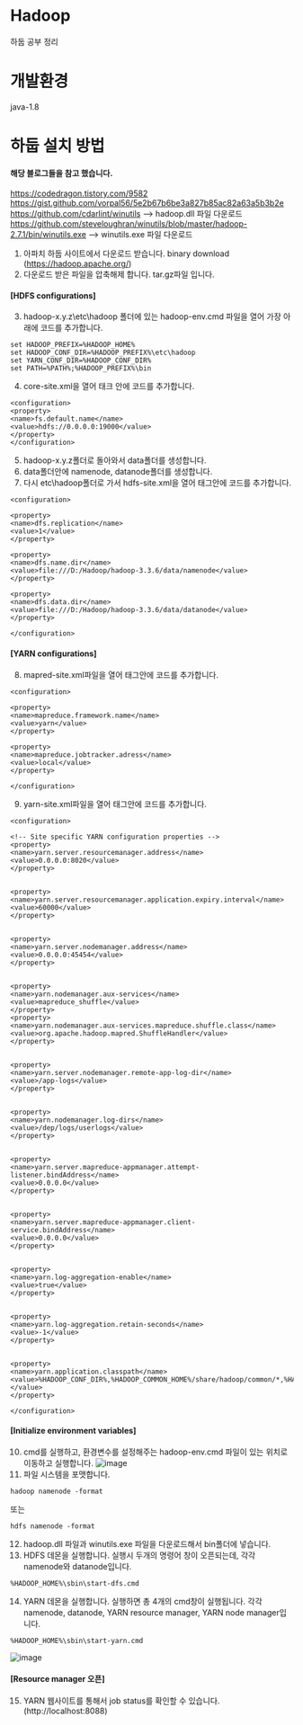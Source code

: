 # Hadoop
하둡 공부 정리

# 개발환경 
java-1.8

# 하둡 설치 방법 
#### 해당 블로그들을 참고 했습니다. 
https://codedragon.tistory.com/9582  
https://gist.github.com/vorpal56/5e2b67b6be3a827b85ac82a63a5b3b2e
https://github.com/cdarlint/winutils --> hadoop.dll 파일 다운로드 
https://github.com/steveloughran/winutils/blob/master/hadoop-2.7.1/bin/winutils.exe --> winutils.exe 파일 다운로드 
1. 아파치 하둡 사이트에서 다운로드 받습니다. binary download (https://hadoop.apache.org/)
2. 다운로드 받은 파일을 압축해제 합니다. tar.gz파일 입니다.  
#### [HDFS configurations]
3. hadoop-x.y.z\etc\hadoop 폴더에 있는 hadoop-env.cmd 파일을 열어 가장 아래에 코드를 추가합니다.
```
set HADOOP_PREFIX=%HADOOP_HOME%
set HADOOP_CONF_DIR=%HADOOP_PREFIX%\etc\hadoop
set YARN_CONF_DIR=%HADOOP_CONF_DIR%
set PATH=%PATH%;%HADOOP_PREFIX%\bin
```
4. core-site.xml을 열어 <configuration>태크 안에 코드를 추가합니다.
```
<configuration>
<property>
<name>fs.default.name</name>
<value>hdfs://0.0.0.0:19000</value>
</property>
</configuration>
```
5. hadoop-x.y.z폴더로 돌아와서 data폴더를 생성합니다.
6. data폴더안에 namenode, datanode폴더를 생성합니다.
7. 다시 etc\hadoop폴더로 가서 hdfs-site.xml을 열어 <configuration>태그안에 코드를 추가합니다.
```
<configuration>

<property>
<name>dfs.replication</name>
<value>1</value>
</property>

<property>
<name>dfs.name.dir</name>
<value>file:///D:/Hadoop/hadoop-3.3.6/data/namenode</value>
</property>

<property>
<name>dfs.data.dir</name>
<value>file:///D:/Hadoop/hadoop-3.3.6/data/datanode</value>
</property>

</configuration>
```
#### [YARN configurations]
8. mapred-site.xml파일을 열어 <configuration>태그안에 코드를 추가합니다.
```
<configuration>

<property>
<name>mapreduce.framework.name</name>
<value>yarn</value>
</property>

<property>
<name>mapreduce.jobtracker.adress</name>
<value>local</value>
</property>

</configuration>
```
9. yarn-site.xml파일을 열어 <configuration>태그안에 코드를 추가합니다.
```
<configuration>
 
<!-- Site specific YARN configuration properties -->
<property>
<name>yarn.server.resourcemanager.address</name>
<value>0.0.0.0:8020</value>
</property>
 
 
<property>
<name>yarn.server.resourcemanager.application.expiry.interval</name>
<value>60000</value>
</property>
 
 
<property>
<name>yarn.server.nodemanager.address</name>
<value>0.0.0.0:45454</value>
</property>
 
 
<property>
<name>yarn.nodemanager.aux-services</name>
<value>mapreduce_shuffle</value>
</property>
<property>
<name>yarn.nodemanager.aux-services.mapreduce.shuffle.class</name>
<value>org.apache.hadoop.mapred.ShuffleHandler</value>
</property>
 
 
<property>
<name>yarn.server.nodemanager.remote-app-log-dir</name>
<value>/app-logs</value>
</property>
 
 
<property>
<name>yarn.nodemanager.log-dirs</name>
<value>/dep/logs/userlogs</value>
</property>
 
 
<property>
<name>yarn.server.mapreduce-appmanager.attempt-listener.bindAddress</name>
<value>0.0.0.0</value>
</property>
 
 
<property>
<name>yarn.server.mapreduce-appmanager.client-service.bindAddress</name>
<value>0.0.0.0</value>
</property>
 
 
<property>
<name>yarn.log-aggregation-enable</name>
<value>true</value>
</property>
 
 
<property>
<name>yarn.log-aggregation.retain-seconds</name>
<value>-1</value>
</property>
 
 
<property>
<name>yarn.application.classpath</name>
<value>%HADOOP_CONF_DIR%,%HADOOP_COMMON_HOME%/share/hadoop/common/*,%HADOOP_COMMON_HOME%/share/hadoop/common/lib/*,%HADOOP_HDFS_HOME%/share/hadoop/hdfs/*,%HADOOP_HDFS_HOME%/share/hadoop/hdfs/lib/*,%HADOOP_MAPRED_HOME%/share/hadoop/mapreduce/*,%HADOOP_MAPRED_HOME%/share/hadoop/mapreduce/lib/*,%HADOOP_YARN_HOME%/share/hadoop/yarn/*,%HADOOP_YARN_HOME%/share/hadoop/yarn/lib/*</value>
</property>
 
</configuration>
```

#### [Initialize environment variables]
10. cmd를 실행하고, 환경변수를 설정해주는 hadoop-env.cmd 파일이 있는 위치로 이동하고 실행합니다.
![image](https://github.com/Pigeon1999/Hadoop/assets/98893114/d818297e-6201-45e4-beaa-48f38ffa153a)
11. 파일 시스템을 포맷합니다.
```
hadoop namenode -format
```
또는 
```
hdfs namenode -format
```
12. hadoop.dll 파일과 winutils.exe 파일을 다운로드해서 bin폴더에 넣습니다. 
13. HDFS 데몬을 실행합니다. 실행시 두개의 명령어 창이 오픈되는데, 각각 namenode와 datanode입니다.
```
%HADOOP_HOME%\sbin\start-dfs.cmd
```
14. YARN 데몬을 실행합니다. 실행하면 총 4개의 cmd창이 실행됩니다. 각각 namenode, datanode, YARN resource manager, YARN node manager입니다.
```
%HADOOP_HOME%\sbin\start-yarn.cmd
```
![image](https://github.com/Pigeon1999/Hadoop/assets/98893114/a9d737c2-5b8b-4ce2-93e4-ae50760a215d)

#### [Resource manager 오픈]
15. YARN 웹사이트를 통해서 job status를 확인할 수 있습니다. (http://localhost:8088)
    
